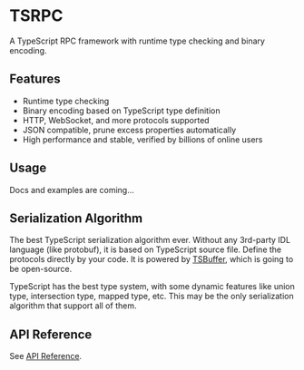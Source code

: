 # TSRPC

A TypeScript RPC framework with runtime type checking and binary encoding.

## Features
- Runtime type checking
- Binary encoding based on TypeScript type definition
- HTTP, WebSocket, and more protocols supported
- JSON compatible, prune excess properties automatically
- High performance and stable, verified by billions of online users

## Usage
Docs and examples are coming...

## Serialization Algorithm
The best TypeScript serialization algorithm ever.
Without any 3rd-party IDL language (like protobuf), it is based on TypeScript source file. Define the protocols directly by your code.
It is powered by [TSBuffer](https://github.com/tsbuffer), which is going to be open-source.

TypeScript has the best type system, with some dynamic features like union type, intersection type, mapped type, etc.
This may be the only serialization algorithm that support all of them.



## API Reference
See [API Reference](./docs/api/tsrpc.md).